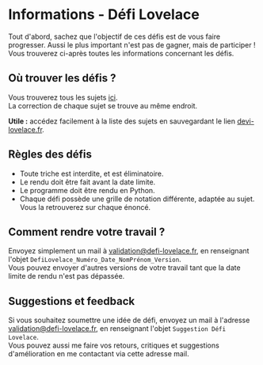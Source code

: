 # Informations - Défi Lovelace

Tout d'abord, sachez que l'objectif de ces défis est de vous faire progresser. Aussi le plus important n'est pas de gagner, mais de participer ! <br/> 
Vous trouverez ci-après toutes les informations concernant les défis.

## Où trouver les défis ?

Vous trouverez tous les sujets [ici](https://github.com/HugoDemaret/Licence_1_python/tree/main/Defi_de_la_semaine). <br/> 
La correction de chaque sujet se trouve au même endroit.

**Utile :** accédez facilement à la liste des sujets en sauvegardant le lien [devi-lovelace.fr](devi-lovelace.fr).

## Règles des défis

- Toute triche est interdite, et est éliminatoire.
- Le rendu doit être fait avant la date limite.
- Le programme doit être rendu en Python.
- Chaque défi possède une grille de notation différente, adaptée au sujet. Vous la retrouverez sur chaque énoncé.

## Comment rendre votre travail ?

Envoyez simplement un mail à validation@defi-lovelace.fr, en renseignant l'objet `DefiLovelace_Numéro_Date_NomPrénom_Version`.  <br/> 
Vous pouvez envoyer d'autres versions de votre travail tant que la date limite de rendu n'est pas dépassée.

## Suggestions et feedback

Si vous souhaitez soumettre une idée de défi, envoyez un mail à l'adresse validation@defi-lovelace.fr, en renseignant l'objet `Suggestion Défi Lovelace`. <br/> 
Vous pouvez aussi me faire vos retours, critiques et suggestions d'amélioration en me contactant via cette adresse mail.
